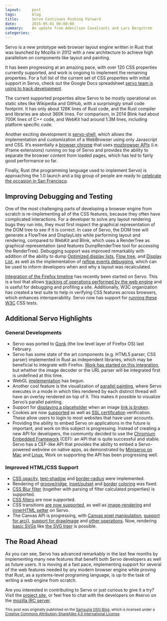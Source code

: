 ```yaml
---
layout:     post
tags:       blog
title:      Servo Continues Pushing Forward
date:       2015-05-01 00:00:00
summary:    An update from Adenilson Cavalcanti and Lars Bergstrom
categories:
---
```


Servo is a new prototype web browser layout engine written in Rust that was launched by Mozilla in 2012 with a new architecture to achieve high parallelism on components like layout and painting.

It has been progressing at an amazing pace, with over 120 CSS properties currently supported, and work is ongoing to implement the remaining properties. For a full list of the current set of CSS properties with initial support in Servo, check out the Google Docs spreadsheet [servo team is using to track development](https://t.co/iVE4oMofy8).

The current supported properties allow Servo to be mostly operational on static sites like Wikipedia and GitHub, with a surprisingly small code footprint. It has only about 126K lines of Rust code, and the Rust compiler and libraries are about 360K lines. For comparison, in 2014 Blink had about 700K lines of C++ code, and WebKit had around 1.3M lines, including platform specific code.

Another exciting development is [servo-shell,](https://github.com/glennw/servo-shell) which allows the implementation and customization of a WebBrowser using only Javascript and CSS. It’s essentially a [browser chrome](http://motive.co.nz/glossary/chrome.php) that uses [mozbrowser APIs](https://developer.mozilla.org/en-US/docs/Web/API/Using_the_Browser_API) (i.e. iFrame extensions) running on top of Servo and provides the ability to separate the browser content from loaded pages, which has led to fairly good performance so far.

Finally, Rust (the programming language used to implement Servo) is approaching the 1.0 launch and a big group of people are ready to [celebrate the occasion in San Francisco](http://www.meetup.com/Rust-Bay-Area/events/221743903/).

## Improving Debugging and Testing

One of the most challenging parts of developing a browser engine from scratch is re-implementing all of the CSS features, because they often have complicated interactions. For a developer to solve any layout rendering bugs they run into, they must first inspect the graphical representation of the DOM tree to see if it is correct. In case of Servo, the DOM tree will generate a FlowTree and DisplayLists while performing layout and rendering, compared to WebKit and Blink, which uses a RenderTree as graphical representation (and features DumpRenderTree tool for accessing the RenderTree). Debugging support was improved remarkably with addition of the ability to dump [Optimized display lists](https://github.com/servo/servo/pull/5728), [Flow tree,](https://github.com/servo/servo/pull/4995) and [Display List,](https://github.com/servo/servo/pull/5062) as well as the implementation of [reflow events debugging](https://github.com/servo/servo/commit/618f56410db1f18ce05744e45e8f9651152d9ae2), which can be used to inform developers when and why a layout was recalculated.

[Integration of the Firefox timeline](https://github.com/servo/servo/pull/5636) has recently been started on Servo. This is a tool that allows [tracking of operations performed by the web engine](https://developer.mozilla.org/en-US/docs/Tools/Timeline) and is useful for debugging and profiling a site. Additionally, W3C organization has created a test suite to help in verifying CSS features across browsers, which enhances interoperability. Servo now has support for [running these W3C](https://github.com/servo/servo/pull/5421) CSS tests.

## Additional Servo Highlights

### General Developments

*   Servo was ported to [Gonk](https://developer.mozilla.org/en-US/Firefox_OS/Platform/Gonk) (the low level layer of Firefox OS) last February.
*   Servo has some state of the art components (e.g. HTML5 parser, CSS parser) implemented in Rust as independent libraries, which may be beneficial to integrate with Firefox. [Work has started on this integration](https://bugzilla.mozilla.org/show_bug.cgi?id=1135640), but whether the image decoder or the URL parser will be integrated first is undefined at this time.
*   WebGL [implementation](https://github.com/servo/servo/pull/5652) has begun.
*   Another cool feature is the visualization of [parallel painting](https://github.com/servo/servo/pull/4969), where Servo executes in a mode in which tiles rendered by each distinct thread will have an overlay rendered on top of it. This makes it possible to visualize Servo’s parallel painting.
*   Support for [displaying a placeholder](https://github.com/servo/servo/pull/5366) when an image [link is broken](https://github.com/servo/servo/pull/5783).
*   Cookies are now [supported](https://github.com/servo/servo/pull/4519) as well as [SSL certification](https://github.com/servo/servo/pull/4741) verification. These allow users to login to most websites that have user accounts.
*   Providing the ability to embed Servo on applications in the future is important, and work on this subject is progressing. Instead of creating a new API for developers, the community decided to use the [Chromium Embedded Framework](https://bitbucket.org/chromiumembedded/cef) (CEF): an API that is quite successful and stable. Servo has a CEF-like API that provides the ability to embed a Servo-powered webview on native apps, as demonstrated by [Miniservo on Mac](https://github.com/pcwalton/miniservo-mac) and [Linux.](https://github.com/glennw/miniservo-gtk) Work on supporting the API has been progressing well.

### Improved HTML/CSS Support

*   [CSS opacity](https://github.com/servo/servo/pull/4036), [text-shadow](https://github.com/servo/servo/pull/4475) and [border-radius](https://github.com/servo/servo/pull/4020) were implemented.
*   Rendering of [groove/ridge](https://github.com/servo/servo/pull/4324), [inset/outset](https://github.com/servo/servo/pull/4437) and [border](https://github.com/servo/servo/commit/0e24194d81820664be0e521fa9d22df6494e197d) [coloring](https://github.com/servo/servo/commit/92f4ab6394ed40245b33b7f8131ca4b415f7ed64) was fixed.
*   [CSS Blur filter](https://github.com/servo/servo/pull/5546) (together with parsing of filter calculated properties) is supported.
*   [CSS filters](https://github.com/servo/servo/pull/4557) are now supported.
*   CSS transitions [are now supported,](https://github.com/servo/servo/pull/5400) as well as [image-rendering](https://github.com/servo/servo/pull/5133) and [innerHTML setter](https://github.com/servo/servo/pull/4888) on Servo.
*   The Canvas API is progressing, with [Canvas pixel manipulation](https://github.com/servo/servo/pull/5020), [support for arc()](https://github.com/servo/servo/pull/5185), [support for drawImage](https://github.com/servo/servo/pull/5433/) and [other operations](https://github.com/servo/servo/pull/5016). Now, rendering [basic SVGs](https://github.com/servo/servo/pull/4623) like [the SVG tiger](https://i.imgur.com/K2Gwkh2.png) is possible.

## The Road Ahead

As you can see, Servo has advanced remarkably in the last few months by implementing many new features that benefit both Servo developers as well as future users. It is moving at a fast pace, implementing support for several of the web features needed by any modern browser engine while proving that Rust, as a systems-level programing language, is up to the task of writing a web engine from scratch.

Are you interested in contributing to Servo or just curious to give it a try? Visit the [project site,](https://github.com/servo/servo) or feel free to chat with the developers on #servo on the [mozilla IRC server](https://wiki.mozilla.org/IRC#Project_Channels).

<small>This post was originally published on the [Samsung OSG Blog](http://blogs.s-osg.org/servo-continues-pushing-forward/), which is licensed under a [Creative Commons Attribution-ShareAlike 4.0 International License](http://creativecommons.org/licenses/by-sa/4.0/).</small>
